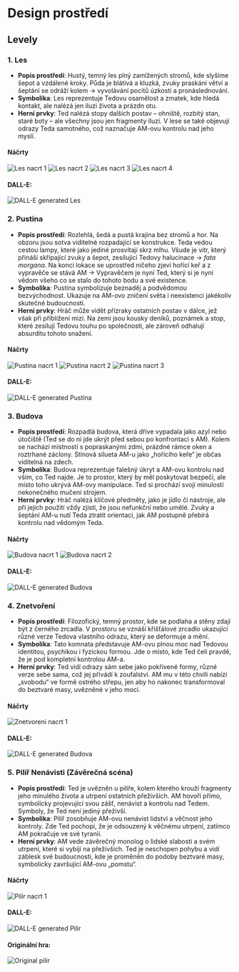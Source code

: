 # Design prostředí

## Levely

### 1. Les
- **Popis prostředí**: Hustý, temný les plný zamlžených stromů, kde slyšíme šepot a vzdálené kroky. Půda je blátivá a kluzká, zvuky praskání větví a šeptání se odráží kolem -> vyvolávání pocitů úzkosti a pronáslednování.
- **Symbolika**: Les reprezentuje Tedovu osamělost a zmatek, kde hledá kontakt, ale nalézá jen iluzi života a prázdn otu.
- **Herní prvky**: Ted nalézá stopy dalších postav – ohniště, rozbitý stan, staré boty – ale všechny jsou jen fragmenty iluzí. V lese se také objevují odrazy Teda samotného, což naznačuje AM-ovu kontrolu nad jeho myslí.

#### Náčrty
![Les nacrt 1](obrazky/lesNacrt1.png)
![Les nacrt 2](obrazky/lesNacrt2.png)
![Les nacrt 3](obrazky/lesNacrt3.png)
![Les nacrt 4](obrazky/lesNacrt4.png)

#### DALL-E:
![DALL-E generated Les](obrazky/les.png)

### 2. Pustina
- **Popis prostředí**: Rozlehlá, šedá a pustá krajina bez stromů a hor. Na obzoru jsou sotva viditelné rozpadající se konstrukce. Teda vedou cestou lampy, které jako jediné prosvítají skrz mlhu. Všude je vítr, který přináší skřípající zvuky a šepot, zesilující Tedovy halucinace -> *fata morgana*. Na konci lokace se uprostřed ničeho zjeví hořící keř a z vypravěče se stává AM -> Vypravěčem je nyní Ted, který si je nyní vědom všeho co se stalo do tohoto bodu a své existence.
- **Symbolika**: Pustina symbolizuje beznaděj a podvědomou bezvýchodnost. Ukazuje na AM-ovo zničení světa i neexistenci jakékoliv skutečné budoucnosti.
- **Herní prvky**: Hráč může vidět přízraky ostatních postav v dálce, jež však při přiblížení mizí. Na zemi jsou kousky deníků, poznámek a stop, které zesilují Tedovu touhu po společnosti, ale zároveň odhalují absurditu tohoto snažení.

#### Náčrty
![Pustina nacrt 1](obrazky/pustinaNacrt1.png)
![Pustina nacrt 2](obrazky/pustinaNacrt2.png)
![Pustina nacrt 3](obrazky/pustinaNacrt3.png)

#### DALL-E:
![DALL-E generated Pustina](obrazky/pustina.png)


### 3. Budova
- **Popis prostředí**: Rozpadlá budova, která dříve vypadala jako azyl nebo útočiště (Ted se do ní jde ukrýt před sebou po konfrontaci s AM). Kolem se nachází místnosti s popraskanými zdmi, prázdné rámce oken a roztrhané záclony. Stínová silueta AM-u jako „hořícího keře“ je občas viditelná na zdech.
- **Symbolika**: Budova reprezentuje falešný úkryt a AM-ovu kontrolu nad vším, co Ted najde. Je to prostor, který by měl poskytovat bezpečí, ale místo toho ukrývá AM-ovy manipulace. Ted si prochází svojí minulostí nekonečného mučení strojem.
- **Herní prvky**: Hráč nalézá klíčové předměty, jako je jídlo či nástroje, ale při jejich použití vždy zjistí, že jsou nefunkční nebo umělé. Zvuky a šeptání AM-u nutí Teda ztratit orientaci, jak AM postupně přebírá kontrolu nad vědomým Teda.

#### Náčrty
![Budova nacrt 1](obrazky/budovaNacrt1.png)
![Budova nacrt 2](obrazky/budovaNacrt2.png)

#### DALL-E:
![DALL-E generated Budova](obrazky/budova.png)

### 4. Znetvoření
- **Popis prostředí**: Filozofický, temný prostor, kde se podlaha a stěny zdají být z černého zrcadla. V prostoru se vznáší křišťálové zrcadlo ukazující různé verze Tedova vlastního odrazu, který se deformuje a mění.
- **Symbolika**: Tato komnata představuje AM-ovu plnou moc nad Tedovou identitou, psychikou i fyzickou formou. Jde o místo, kde Ted čelí pravdě, že je pod kompletní kontrolou AM-a.
- **Herní prvky**: Ted vidí odrazy sám sebe jako pokřivené formy, různé verze sebe sama, což jej přivádí k zoufalství. AM mu v této chvíli nabízí „svobodu“ ve formě ostrého střepu, jen aby ho nakonec transformoval do beztvaré masy, uvězněné v jeho moci.

#### Náčrty
![Znetvoreni nacrt 1](obrazky/znetvoreniNacrt1.png)
#### DALL-E:
![DALL-E generated Budova](obrazky/znetvoreni.png)

### 5. Pilíř Nenávisti (Závěrečná scéna)
- **Popis prostředí**: Ted je uvězněn u pilíře, kolem kterého krouží fragmenty jeho minulého života a utrpení ostatních přeživších. AM hovoří přímo, symbolicky projevující svou zášť, nenávist a kontrolu nad Tedem. Symboly, že Ted není jediný přeživší.
- **Symbolika**: Pilíř zosobňuje AM-ovu nenávist lidství a věčnost jeho kontroly. Zde Ted pochopí, že je odsouzený k věčnému utrpení, zatímco AM pokračuje ve své tyranii.
- **Herní prvky**: AM vede závěrečný monolog o lidské slabosti a svém utrpení, které si vybíjí na přeživších. Ted je neschopen pohybu a vidí záblesk své budoucnosti, kde je proměněn do podoby beztvaré masy, symbolicky završující AM-ovu „pomstu“.

#### Náčrty
![Pilir nacrt 1](obrazky/pilirNacrt1.png)

#### DALL-E:
![DALL-E generated Pilir](obrazky/pilir.png)

#### Originální hra:
![Original pilir](obrazky/pilirOriginal.png)